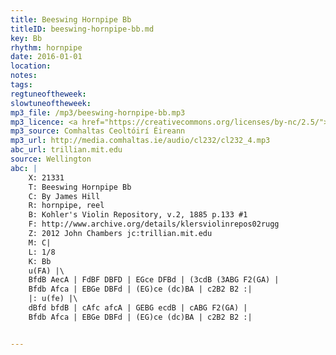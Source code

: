 ```yaml
---
title: Beeswing Hornpipe Bb
titleID: beeswing-hornpipe-bb.md
key: Bb
rhythm: hornpipe
date: 2016-01-01
location: 
notes:
tags:
regtuneoftheweek:
slowtuneoftheweek:
mp3_file: /mp3/beeswing-hornpipe-bb.mp3
mp3_licence: <a href="https://creativecommons.org/licenses/by-nc/2.5/">CC-BY-NC-2.5</a>
mp3_source: Comhaltas Ceoltóirí Éireann
mp3_url: http://media.comhaltas.ie/audio/cl232/cl232_4.mp3
abc_url: trillian.mit.edu
source: Wellington
abc: |
    X: 21331
    T: Beeswing Hornpipe Bb
    C: By James Hill
    R: hornpipe, reel
    B: Kohler's Violin Repository, v.2, 1885 p.133 #1
    F: http://www.archive.org/details/klersviolinrepos02rugg
    Z: 2012 John Chambers jc:trillian.mit.edu
    M: C|
    L: 1/8
    K: Bb
    u(FA) |\
    BfdB AecA | FdBF DBFD | EGce DFBd | (3cdB (3ABG F2(GA) |
    Bfdb Afca | EBGe DBFd | (EG)ce (dc)BA | c2B2 B2 :|
    |: u(fe) |\
    dBfd bfdB | cAfc afcA | GEBG ecdB | cABG F2(GA) |
    Bfdb Afca | EBGe DBFd | (EG)ce (dc)BA | c2B2 B2 :|


---
```

